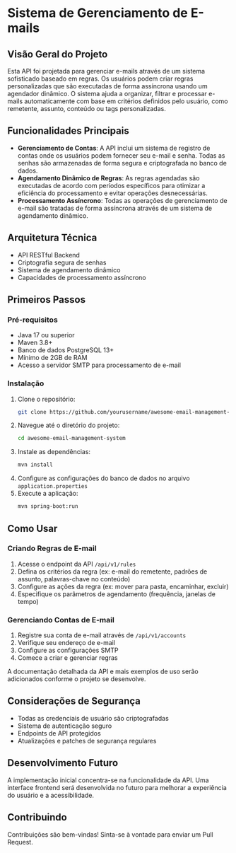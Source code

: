 # Sistema de Gerenciamento de E-mails

## Visão Geral do Projeto
Esta API foi projetada para gerenciar e-mails através de um sistema sofisticado baseado em regras. Os usuários podem criar regras personalizadas que são executadas de forma assíncrona usando um agendador dinâmico. O sistema ajuda a organizar, filtrar e processar e-mails automaticamente com base em critérios definidos pelo usuário, como remetente, assunto, conteúdo ou tags personalizadas.

## Funcionalidades Principais
* **Gerenciamento de Contas**: A API inclui um sistema de registro de contas onde os usuários podem fornecer seu e-mail e senha. Todas as senhas são armazenadas de forma segura e criptografada no banco de dados.
* **Agendamento Dinâmico de Regras**: As regras agendadas são executadas de acordo com períodos específicos para otimizar a eficiência do processamento e evitar operações desnecessárias.
* **Processamento Assíncrono**: Todas as operações de gerenciamento de e-mail são tratadas de forma assíncrona através de um sistema de agendamento dinâmico.

## Arquitetura Técnica
* API RESTful Backend
* Criptografia segura de senhas
* Sistema de agendamento dinâmico
* Capacidades de processamento assíncrono

## Primeiros Passos

### Pré-requisitos
* Java 17 ou superior
* Maven 3.8+
* Banco de dados PostgreSQL 13+
* Mínimo de 2GB de RAM
* Acesso a servidor SMTP para processamento de e-mail

### Instalação
1. Clone o repositório:
   ```bash
   git clone https://github.com/yourusername/awesome-email-management-system.git
   ```
2. Navegue até o diretório do projeto:
   ```bash
   cd awesome-email-management-system
   ```
3. Instale as dependências:
   ```bash
   mvn install
   ```
4. Configure as configurações do banco de dados no arquivo `application.properties`
5. Execute a aplicação:
   ```bash
   mvn spring-boot:run
   ```

## Como Usar

### Criando Regras de E-mail
1. Acesse o endpoint da API `/api/v1/rules`
2. Defina os critérios da regra (ex: e-mail do remetente, padrões de assunto, palavras-chave no conteúdo)
3. Configure as ações da regra (ex: mover para pasta, encaminhar, excluir)
4. Especifique os parâmetros de agendamento (frequência, janelas de tempo)

### Gerenciando Contas de E-mail
1. Registre sua conta de e-mail através de `/api/v1/accounts`
2. Verifique seu endereço de e-mail
3. Configure as configurações SMTP
4. Comece a criar e gerenciar regras

A documentação detalhada da API e mais exemplos de uso serão adicionados conforme o projeto se desenvolve.

## Considerações de Segurança
* Todas as credenciais de usuário são criptografadas
* Sistema de autenticação seguro
* Endpoints de API protegidos
* Atualizações e patches de segurança regulares

## Desenvolvimento Futuro
A implementação inicial concentra-se na funcionalidade da API. Uma interface frontend será desenvolvida no futuro para melhorar a experiência do usuário e a acessibilidade.

## Contribuindo
Contribuições são bem-vindas! Sinta-se à vontade para enviar um Pull Request.


